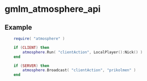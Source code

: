 # gmlm_atmosphere_api

## Example
```lua
    require( "atmosphere" )

    if (CLIENT) then
        atmosphere.Run( "clientAction", LocalPlayer():Nick() )
    end

    if (SERVER) then
        atmosphere.Broadcast( "clientAction", "prikolmen" )
    end
```
